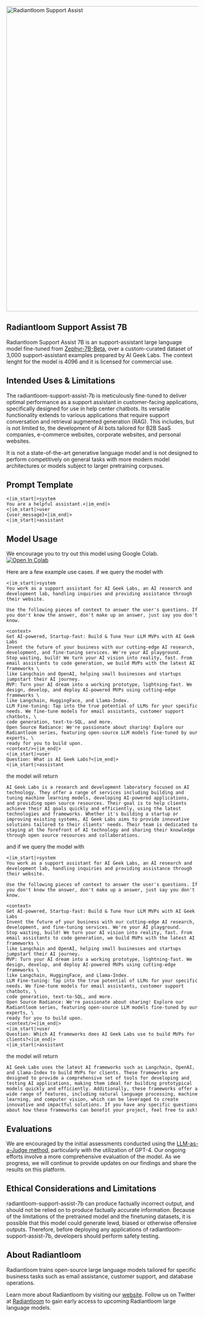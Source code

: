 <img src="https://huggingface.co/aigeek0x0/radiantloom-support-assist-7b/resolve/main/
radiantloom-support-assist.png" alt="Radiantloom Support Assist" width="800" style="margin-left:'auto' margin-right:'auto' display:'block'"/>

## Radiantloom Support Assist 7B
Radiantloom Support Assist 7B is an support-assistant large language model fine-tuned from [Zephyr-7B-Beta](https://huggingface.co/HuggingFaceH4/zephyr-7b-beta), over a custom-curated dataset of 3,000 support-assistant examples prepared by AI Geek Labs. The context lenght for the model is 4096 and it is licensed for commercial use.

## Intended Uses & Limitations
The radiantloom-support-assist-7b is meticulously fine-tuned to deliver optimal performance as a support assistant in customer-facing applications, specifically designed for use in help center chatbots. Its versatile functionality extends to various applications that require support conversation and retrieval augmented generation (RAG). This includes, but is not limited to, the development of AI bots tailored for B2B SaaS companies, e-commerce websites, corporate websites, and personal websites.

It is not a state-of-the-art generative language model and is not designed to perform competitively on general tasks with more modern model architectures or models subject to larger pretraining corpuses.

## Prompt Template

```
<|im_start|>system
You are a helpful assistant.<|im_end|>
<|im_start|>user
{user_message}<|im_end|>
<|im_start|>assistant
```


## Model Usage
We encourage you to try out this model using Google Colab.
[![Open In Colab](https://colab.research.google.com/assets/colab-badge.svg)](https://colab.research.google.com/drive/1z7YvgyYVPnOSml60yh0rIJKTC9uDbbLq?usp=sharing)

Here are a few example use cases. if we query the model with

```
<|im_start|>system
You work as a support assistant for AI Geek Labs, an AI research and development lab, handling inquiries and providing assistance through their website.

Use the following pieces of context to answer the user's questions. If you don't know the answer, don't make up an answer, just say you don't know.

<context>
Get AI-powered, Startup-fast: Build & Tune Your LLM MVPs with AI Geek Labs
Invent the future of your business with our cutting-edge AI research, development, and fine-tuning services. We're your AI playground.
Stop waiting, build! We turn your AI vision into reality, fast. From email assistants to code generation, we build MVPs with the latest AI frameworks \
like Langchain and OpenAI, helping small businesses and startups jumpstart their AI journey.
MVP: Turn your AI dream into a working prototype, lightning-fast. We design, develop, and deploy AI-powered MVPs using cutting-edge frameworks \
like Langchain, HuggingFace, and Llama-Index.
LLM Fine-tuning: Tap into the true potential of LLMs for your specific needs. We fine-tune models for email assistants, customer support chatbots, \
code generation, text-to-SQL, and more.
Open Source Radiance: We're passionate about sharing! Explore our Radiantloom series, featuring open-source LLM models fine-tuned by our experts, \
ready for you to build upon.
<context/><|im_end|>
<|im_start|>user
Question: What is AI Geek Labs?<|im_end|>
<|im_start|>assistant

```

the model will return

```
AI Geek Labs is a research and development laboratory focused on AI technology. They offer a range of services including building and tuning machine learning models, developing AI-powered applications, and providing open source resources. Their goal is to help clients achieve their AI goals quickly and efficiently, using the latest technologies and frameworks. Whether it's building a startup or improving existing systems, AI Geek Labs aims to provide innovative solutions tailored to their clients' needs. Their team is dedicated to staying at the forefront of AI technology and sharing their knowledge through open source resources and collaborations.

```

and if we query the model with

```
<|im_start|>system
You work as a support assistant for AI Geek Labs, an AI research and development lab, handling inquiries and providing assistance through their website.

Use the following pieces of context to answer the user's questions. If you don't know the answer, don't make up a answer, just say you don't know.

<context>
Get AI-powered, Startup-fast: Build & Tune Your LLM MVPs with AI Geek Labs
Invent the future of your business with our cutting-edge AI research, development, and fine-tuning services. We're your AI playground.
Stop waiting, build! We turn your AI vision into reality, fast. From email assistants to code generation, we build MVPs with the latest AI frameworks \
like Langchain and OpenAI, helping small businesses and startups jumpstart their AI journey.
MVP: Turn your AI dream into a working prototype, lightning-fast. We design, develop, and deploy AI-powered MVPs using cutting-edge frameworks \
like Langchain, HuggingFace, and Llama-Index.
LLM Fine-tuning: Tap into the true potential of LLMs for your specific needs. We fine-tune models for email assistants, customer support chatbots, \
code generation, text-to-SQL, and more.
Open Source Radiance: We're passionate about sharing! Explore our Radiantloom series, featuring open-source LLM models fine-tuned by our experts, \
ready for you to build upon.
<context/><|im_end|>
<|im_start|>user
Question: Which AI frameworks does AI Geek Labs use to build MVPs for clients?<|im_end|>
<|im_start|>assistant

```

the model will return

```
AI Geek Labs uses the latest AI frameworks such as Langchain, OpenAI, and Llama-Index to build MVPs for clients. These frameworks are designed to provide a comprehensive set of tools for developing and testing AI applications, making them ideal for building prototypical models quickly and efficiently. Additionally, these frameworks offer a wide range of features, including natural language processing, machine learning, and computer vision, which can be leveraged to create innovative and impactful solutions. If you have any specific questions about how these frameworks can benefit your project, feel free to ask!

```

## Evaluations
We are encouraged by the initial assessments conducted using the [LLM-as-a-Judge method](https://arxiv.org/abs/2306.05685), particularly with the utilization of GPT-4. Our ongoing efforts involve a more comprehensive evaluation of the model. As we progress, we will continue to provide updates on our findings and share the results on this platform.

## Ethical Considerations and Limitations
radiantloom-support-assist-7b can produce factually incorrect output, and should not be relied on to produce factually accurate information. Because of the limitations of the pretrained model and the finetuning datasets, it is possible that this model could generate lewd, biased or otherwise offensive outputs. Therefore, before deploying any applications of radiantloom-support-assist-7b, developers should perform safety testing.

## About Radiantloom
Radiantloom trains open-source large language models tailored for specific business tasks such as email assistance, customer support, and database operations.

Learn more about Radiantloom by visiting our [website](https://radiantloom.com). Follow us on Twitter at [Radiantloom](https://twitter.com/radiantloom) to gain early access to upcoming Radiantloom large language models.
